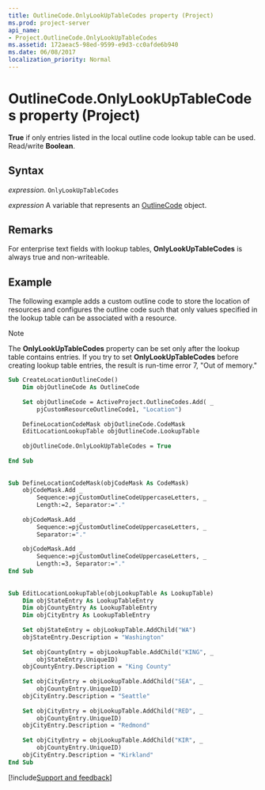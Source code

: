 ```yaml
---
title: OutlineCode.OnlyLookUpTableCodes property (Project)
ms.prod: project-server
api_name:
- Project.OutlineCode.OnlyLookUpTableCodes
ms.assetid: 172aeac5-98ed-9599-e9d3-cc0afde6b940
ms.date: 06/08/2017
localization_priority: Normal
---
```



# OutlineCode.OnlyLookUpTableCodes property (Project)

 **True** if only entries listed in the local outline code lookup table can be used. Read/write **Boolean**.


## Syntax

_expression_. `OnlyLookUpTableCodes`

_expression_ A variable that represents an [OutlineCode](./Project.OutlineCode.md) object.


## Remarks

For enterprise text fields with lookup tables,  **OnlyLookUpTableCodes** is always true and non-writeable.


## Example

The following example adds a custom outline code to store the location of resources and configures the outline code such that only values specified in the lookup table can be associated with a resource.


> [!NOTE] 
> The  **OnlyLookUpTableCodes** property can be set only after the lookup table contains entries. If you try to set **OnlyLookUpTableCodes** before creating lookup table entries, the result is run-time error 7, "Out of memory."


```vb
Sub CreateLocationOutlineCode()
    Dim objOutlineCode As OutlineCode 
 
    Set objOutlineCode = ActiveProject.OutlineCodes.Add( _
        pjCustomResourceOutlineCode1, "Location") 
 
    DefineLocationCodeMask objOutlineCode.CodeMask 
    EditLocationLookupTable objOutlineCode.LookupTable 
 
    objOutlineCode.OnlyLookUpTableCodes = True 
 
End Sub 
 
 
Sub DefineLocationCodeMask(objCodeMask As CodeMask) 
    objCodeMask.Add _
        Sequence:=pjCustomOutlineCodeUppercaseLetters, _
        Length:=2, Separator:="." 
 
    objCodeMask.Add _ 
        Sequence:=pjCustomOutlineCodeUppercaseLetters, _
        Separator:="." 
 
    objCodeMask.Add _ 
        Sequence:=pjCustomOutlineCodeUppercaseLetters, _
        Length:=3, Separator:="." 
End Sub 
 
 
Sub EditLocationLookupTable(objLookupTable As LookupTable) 
    Dim objStateEntry As LookupTableEntry 
    Dim objCountyEntry As LookupTableEntry 
    Dim objCityEntry As LookupTableEntry 
 
    Set objStateEntry = objLookupTable.AddChild("WA") 
    objStateEntry.Description = "Washington" 
 
    Set objCountyEntry = objLookupTable.AddChild("KING", _
        objStateEntry.UniqueID) 
    objCountyEntry.Description = "King County" 
 
    Set objCityEntry = objLookupTable.AddChild("SEA", _
        objCountyEntry.UniqueID) 
    objCityEntry.Description = "Seattle" 
 
    Set objCityEntry = objLookupTable.AddChild("RED", _
        objCountyEntry.UniqueID) 
    objCityEntry.Description = "Redmond" 
 
    Set objCityEntry = objLookupTable.AddChild("KIR", _
        objCountyEntry.UniqueID) 
    objCityEntry.Description = "Kirkland" 
End Sub
```

[!include[Support and feedback](~/includes/feedback-boilerplate.md)]